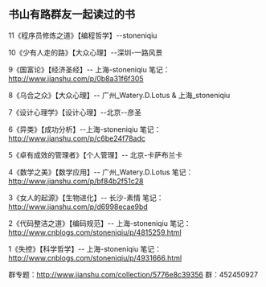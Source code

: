  
书山有路群友一起读过的书
-----------------------------------------------------------------------------------------------------------
11《程序员修炼之道》【编程哲学】--stoneniqiu

10《少有人走的路》【大众心理】--深圳-一路风景

9《国富论》【经济圣经】-- 上海-stoneniqiu
  笔记：http://www.jianshu.com/p/0b8a31f6f305
  
8《乌合之众》【大众心理】-- 广州_Watery.D.Lotus & 上海_stoneniqiu

7《设计心理学》【设计心理】--北京--彦圣

6《异类》【成功分析】--上海-stoneniqiu
  笔记：http://www.jianshu.com/p/c6be24f78adc
  
5《卓有成效的管理者》【个人管理】-- 北京-卡萨布兰卡

4《数学之美》【数学应用】--  广州_Watery.D.Lotus
  笔记：http://www.jianshu.com/p/bf84b2f51c28
  
3《女人的起源》【生物进化】-- 长沙-素情
  笔记：http://www.jianshu.com/p/d6998ecae9bd
  
2《代码整洁之道》【编码规范】-- 上海-stoneniqiu
  笔记：http://www.cnblogs.com/stoneniqiu/p/4815259.html
  
1《失控》【科学哲学】-- 上海-stoneniqiu
  笔记：http://www.cnblogs.com/stoneniqiu/p/4931666.html 
  
群专题：http://www.jianshu.com/collection/5776e8c39356
群：452450927
